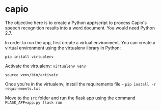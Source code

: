 # capio

The objective here is to create a Python app/script to process Capio's speech recognition results into a word document. You would need Python 2.7.

In order to run the app, first create a virtual environment. You can create a virtual environment using the virtualenv library in Python:

`pip install virtualenv`

Activate the virtualenv:
`virtualenv venv`

`source venv/bin/activate`

Once you're in the virtualenv, install the requirements file - `pip install -r requirements.txt`

Move to the `src` folder and run the flask app using the command `FLASK_APP=app.py flask run`

